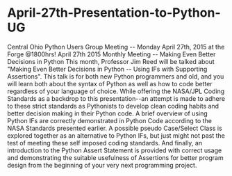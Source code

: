 # April-27th-Presentation-to-Python-UG
Central Ohio Python Users Group Meeting -- Monday April 27th, 2015 at the Forge @1800hrs!
April 27th 2015 Monthly Meeting -- Making Even Better Decisions in Python 
This month, Professor Jim Reed will be talked about 
"Making Even Better Decisions in Python -- Using IFs with Supporting Assertions".
This talk is for both new Python programmers and old, and you will learn both about the syntax of Python as well as how to code better regardless of your language of choice.
While offering the NASA/JPL Coding Standards as a backdrop to this presentation--an attempt is made to adhere to these strict standards as Pythonists to develop clean coding habits and better decision making in their Python code. A brief overview of using Python IFs are correctly demonstrated in Python Code according to the NASA Standards presented earlier. A possible pseudo Case/Select Class is explored together as an alternative to Python IFs, but just might not past the test of meeting these self imposed coding standards. And finally, an introduction to the Python Assert Statement is provided with correct usage and demonstrating the suitable usefulness of Assertions for better program design from the beginning of your very next programming project.

